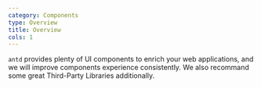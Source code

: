 ```yaml
---
category: Components
type: Overview
title: Overview
cols: 1
---
```


`antd` provides plenty of UI components to enrich your web applications, and we will improve components experience consistently. We also recommand some great Third-Party Libraries additionally.

